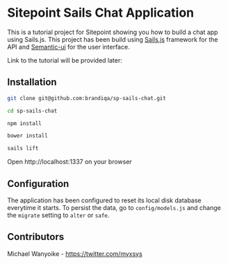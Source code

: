 # Sitepoint Sails Chat Application

This is a tutorial project for Sitepoint showing you how to build a chat app using Sails.js. This project has been build using [Sails.js](https://sailsjs.com) framework for the API and [Semantic-ui](https://semantic-ui.com/) for the user interface.


Link to the tutorial will be provided later:

## Installation

```bash
git clone git@github.com:brandiqa/sp-sails-chat.git

cd sp-sails-chat

npm install

bower install

sails lift
```

Open http://localhost:1337 on your browser

## Configuration
The application has been configured to reset its local disk database everytime it starts. To persist the data, go to `config/models.js` and change the `migrate` setting to `alter` or `safe`.

## Contributors

Michael Wanyoike - <https://twitter.com/myxsys>
